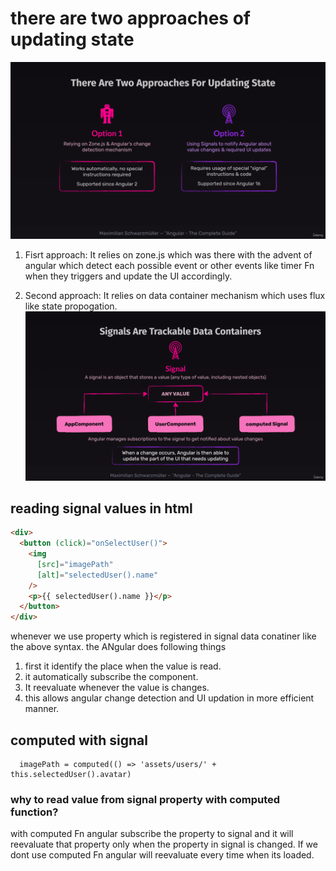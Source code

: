 # there are two approaches of updating state
![alt text](image-1.png)

1. Fisrt approach: It relies on zone.js which was there with the advent of angular which detect each possible event or other events like timer Fn when they triggers and update the UI accordingly.

2. Second approach: It relies on data container mechanism which uses flux like state propogation.
![alt text](image.png)

## reading signal values in html 

```HTML
<div>
  <button (click)="onSelectUser()">
    <img
      [src]="imagePath"
      [alt]="selectedUser().name"
    />
    <p>{{ selectedUser().name }}</p>
  </button>
</div>
```
whenever we use property which is registered in signal data conatiner like the above syntax. 
the ANgular does following things
1. first it identify the place when the value is read.
2. it automatically subscribe the component.
3. It reevaluate whenever the value is changes.
4. this allows angular change detection and UI updation in more efficient manner. 

## computed with signal

```JS
  imagePath = computed(() => 'assets/users/' + this.selectedUser().avatar)
```

### why to read value from signal property with computed function?
with computed Fn angular subscribe the property to signal and it will reevaluate that property only when the property in signal is changed. If we dont use computed Fn angular will reevaluate every time when its loaded.